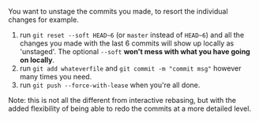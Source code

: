 You want to unstage the commits you made, to resort the individual changes for example.

1. run `git reset --soft HEAD~6` (or `master` instead of `HEAD~6`) and all the changes you made with the last 6 commits will show up locally as 'unstaged'. The optional `--soft` **won't mess with what you have going on locally**.
2. run `git add whateverfile` and `git commit -m "commit msg"` however many times you need.
3. run `git push --force-with-lease` when you're all done.

Note: this is not all the different from interactive rebasing, but with the added flexibility of being able to redo the commits at a more detailed level.
